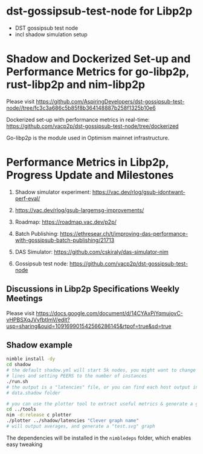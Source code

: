 # dst-gossipsub-test-node for Libp2p

* DST gossipsub test node
* incl shadow simulation setup

# Shadow and Dockerized Set-up and Performance Metrics for go-libp2p, rust-libp2p and nim-libp2p

Please visit https://github.com/AspiringDevelopers/dst-gossipsub-test-node//tree/fc3c3a686c5b85f8b364148887b258f1325b10e6 

Dockerized set-up with performance metrics in real-time: https://github.com/vacp2p/dst-gossipsub-test-node/tree/dockerized

Go-libp2p is the module used in Optimism mainnet infrastructure.


# Performance Metrics in Libp2p, Progress Update and Milestones

1. Shadow simulator experiment: https://vac.dev/rlog/gsub-idontwant-perf-eval/

2. https://vac.dev/rlog/gsub-largemsg-improvements/

3. Roadmap: https://roadmap.vac.dev/p2p/

4. Batch Publishing: https://ethresear.ch/t/improving-das-performance-with-gossipsub-batch-publishing/21713

5. DAS Simulator: https://github.com/cskiraly/das-simulator-nim

6. Gossipsub test node: https://github.com/vacp2p/dst-gossipsub-test-node

## Discussions in Libp2p Specifications Weekly Meetings

   Please visit https://docs.google.com/document/d/14CYAxPjYqmujovC-vHPBSXqJVvfbtImV/edit?usp=sharing&ouid=109169901542566286145&rtpof=true&sd=true 


## Shadow example

```sh
nimble install -dy
cd shadow
# the default shadow.yml will start 5k nodes, you might want to change that by removing
# lines and setting PEERS to the number of instances
./run.sh
# the output is a "latencies" file, or you can find each host output in the
# data.shadow folder

# you can use the plotter tool to extract useful metrics & generate a graph
cd ../tools
nim -d:release c plotter
./plotter ../shadow/latencies "Clever graph name"
# will output averages, and generate a "test.svg" graph
```

The dependencies will be installed in the `nimbledeps` folder, which enables easy tweaking
